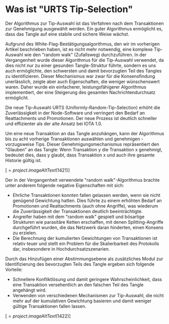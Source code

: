 <!--
---article_info
title: Was ist "URTS Tip-Selection"
author: [author_1]
reviews: [DanieKrie, reviewer_2]
---
-->

# Was ist "URTS Tip-Selection"

Der Algorithmus zur Tip-Auswahl ist das Verfahren nach dem Transaktionen zur Genehmigung ausgewählt werden. Ein guter Algorithmus ermöglicht es, dass das Tangle auf eine stabile und sichere Weise wächst. 

Aufgrund des White-Flag-Bestätigungsalgorithmus, den wir im vorherigen Artikel beschrieben haben, ist es nicht mehr notwendig, eine komplexe Tip-Auswahl wie den "random walk" (Zufallsweg) durchzuführen. In der Vergangenheit wurde dieser Algorithmus für die Tip-Auswahl verwendet, da dies nicht nur zu einer gesunden Tangle-Struktur führte, sondern es uns auch ermöglichte, den schwersten und damit bevorzugten Teil des Tangles zu identifizieren. Dieser Mechanismus war zwar für die Konsensfindung unerlässlich, zeigte aber auch Eigenschaften, die weniger wünschenswert waren. Daher wurde ein einfacherer, leistungsfähigerer Algorithmus implementiert, der eine Steigerung des gesamten Nachrichtendurchsatz ermöglicht. 

Die neue Tip-Auswahl URTS (Uniformly-Random-Tip-Selection) erhöht die Zuverlässigkeit in der Node-Software und verringert den Bedarf an Reattachments und Promotionen. Der neue Prozess ist deutlich schneller und effizienter als der alte Ansatz bei IOTA 1.0. 

Um eine neue Transaktion an das Tangle anzuhängen, kann der Algorithmus bis zu acht vorherige Transaktionen auswählen und genehmigen - vorzugsweise Tips. Dieser Genehmigungsmechanismus repräsentiert den "Glauben" an das Tangle: Wenn Transaktion y die Transaktion x genehmigt, bedeutet dies, dass y glaubt, dass Transaktion x und auch ihre gesamte Historie gültig ist.



[$=project.imageAltText(1421)$]



Der in der Vergangenheit verwendete "random walk"-Algorithmus brachte unter anderem folgende negative Eigenschaften mit sich:

- Ehrliche Transaktionen konnten fallen gelassen werden, wenn sie nicht genügend Gewichtung hatten. Dies führte zu einem erhöhten Bedarf an Promotionen und Reattachments (auch ohne Angriffe), was wiederum die Zuverlässigkeit der Transaktionen deutlich beeinträchtigte.
- Angreifer haben mit dem "random walk" gespielt und bösartige Strukturen wie parasitäre Ketten erschaffen, mit denen Splitting-Angriffe durchgeführt wurden, die das Netzwerk daran hinderten, einen Konsens zu erzielen.
- Die Berechnung der kumulierten Gewichtungen von Transaktionen ist relativ teuer und stellt ein Problem für die Skalierbarkeit des Protokolls dar, insbesondere in Hochdurchsatzszenarien.
 

Durch das Hinzufügen einer Abstimmungsebene als zusätzliches Modul zur Identifizierung des bevorzugten Teils des Tangle ergeben sich folgende Vorteile:

- Schnellere Konfliktlösung und damit geringere Wahrscheinlichkeit, dass eine Transaktion versehentlich an den falschen Teil des Tangle angehängt wird.
- Verwenden von verschiedenen Mechanismen zur Tip-Auswahl, die nicht mehr auf der kumulativen Gewichtung basieren und damit weniger gültige Transaktionen fallen lassen.


[$=project.imageAltText(1422)$]

